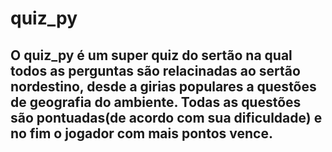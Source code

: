 # quiz_py
## O quiz_py é um super quiz do sertão na qual todos as perguntas são relacinadas ao sertão nordestino, desde a girias populares a questões de geografia do ambiente. Todas as questões são pontuadas(de acordo com sua dificuldade) e no fim o jogador com mais pontos vence.
